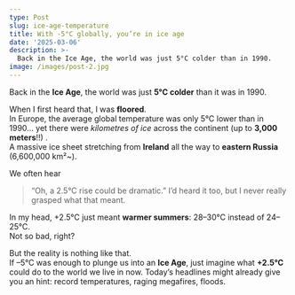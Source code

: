 ```yaml
---
type: Post
slug: ice-age-temperature
title: With -5°C globally, you’re in ice age
date: '2025-03-06'
description: >-
  Back in the Ice Age, the world was just 5°C colder than in 1990.
image: /images/post-2.jpg
---
```


Back in the **Ice Age**, the world was just **5°C colder** than it was in 1990.  

When I first heard that, I was **floored**.  
In Europe, the average global temperature was only 5°C lower than in 1990… yet there were *kilometres of ice*  across the continent (up to **3,000 meters**!!) .  
A massive ice sheet stretching from **Ireland** all the way to **eastern Russia** (6,600,000 km²~).  

We often hear
> “Oh, a 2.5°C rise could be dramatic.”
I’d heard it too, but I never really grasped what that meant.  

In my head, +2.5°C just meant **warmer summers**: 28–30°C instead of 24–25°C.  
Not so bad, right?  

But the reality is nothing like that.  
If –5°C was enough to plunge us into an **Ice Age**, just imagine what **+2.5°C** could do to the world we live in now. 
Today’s headlines might already give you an hint: record temperatures, raging megafires, floods.
